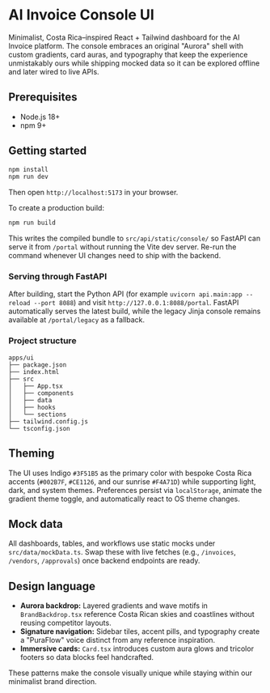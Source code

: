 # AI Invoice Console UI

Minimalist, Costa Rica–inspired React + Tailwind dashboard for the AI Invoice platform. The console embraces an original "Aurora" shell with custom gradients, card auras, and typography that keep the experience unmistakably ours while shipping mocked data so it can be explored offline and later wired to live APIs.

## Prerequisites

- Node.js 18+
- npm 9+

## Getting started

```bash
npm install
npm run dev
```

Then open `http://localhost:5173` in your browser.

To create a production build:

```bash
npm run build
```

This writes the compiled bundle to `src/api/static/console/` so FastAPI can serve it from `/portal` without running the Vite
dev server. Re-run the command whenever UI changes need to ship with the backend.

### Serving through FastAPI

After building, start the Python API (for example `uvicorn api.main:app --reload --port 8088`) and visit
`http://127.0.0.1:8088/portal`. FastAPI automatically serves the latest build, while the legacy Jinja console remains
available at `/portal/legacy` as a fallback.

### Project structure

```
apps/ui
├── package.json
├── index.html
├── src
│   ├── App.tsx
│   ├── components
│   ├── data
│   ├── hooks
│   └── sections
├── tailwind.config.js
└── tsconfig.json
```

## Theming

The UI uses Indigo `#3F51B5` as the primary color with bespoke Costa Rica accents (`#002B7F`, `#CE1126`, and our sunrise `#F4A71D`) while supporting light, dark, and system themes. Preferences persist via `localStorage`, animate the gradient theme toggle, and automatically react to OS theme changes.

## Mock data

All dashboards, tables, and workflows use static mocks under `src/data/mockData.ts`. Swap these with live fetches (e.g., `/invoices`, `/vendors`, `/approvals`) once backend endpoints are ready.

## Design language

- **Aurora backdrop:** Layered gradients and wave motifs in `BrandBackdrop.tsx` reference Costa Rican skies and coastlines without reusing competitor layouts.
- **Signature navigation:** Sidebar tiles, accent pills, and typography create a "PuraFlow" voice distinct from any reference inspiration.
- **Immersive cards:** `Card.tsx` introduces custom aura glows and tricolor footers so data blocks feel handcrafted.

These patterns make the console visually unique while staying within our minimalist brand direction.
